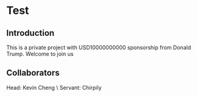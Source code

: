 # Test

## Introduction

This is a private project with USD10000000000 sponsorship from Donald Trump. Welcome to join us

## Collaborators

Head: Kevin Cheng \\
Servant: Chirpily
